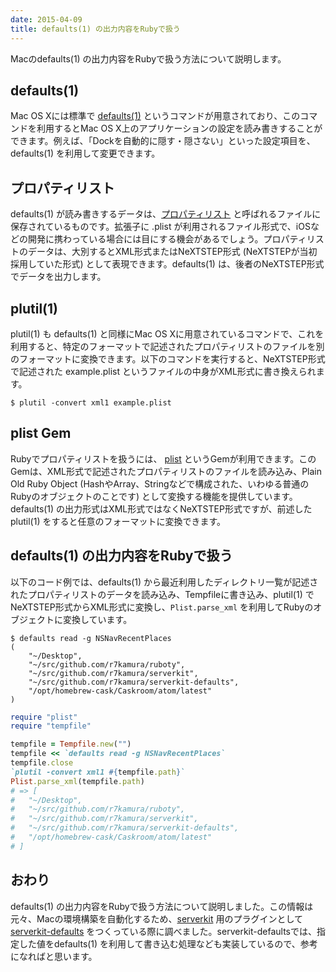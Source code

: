 ```yaml
---
date: 2015-04-09
title: defaults(1) の出力内容をRubyで扱う
---
```


Macのdefaults(1) の出力内容をRubyで扱う方法について説明します。

## defaults(1)
Mac OS Xには標準で [defaults(1)](https://developer.apple.com/library/mac/documentation/Darwin/Reference/ManPages/man1/defaults.1.html) というコマンドが用意されており、このコマンドを利用するとMac OS X上のアプリケーションの設定を読み書きすることができます。例えば、「Dockを自動的に隠す・隠さない」といった設定項目を、defaults(1) を利用して変更できます。

## プロパティリスト
defaults(1) が読み書きするデータは、[プロパティリスト](http://ja.wikipedia.org/wiki/%E3%83%97%E3%83%AD%E3%83%91%E3%83%86%E3%82%A3%E3%83%AA%E3%82%B9%E3%83%88) と呼ばれるファイルに保存されているものです。拡張子に .plist が利用されるファイル形式で、iOSなどの開発に携わっている場合には目にする機会があるでしょう。プロパティリストのデータは、大別するとXML形式またはNeXTSTEP形式 (NeXTSTEPが当初採用していた形式) として表現できます。defaults(1) は、後者のNeXTSTEP形式でデータを出力します。

## plutil(1)
plutil(1) も defaults(1) と同様にMac OS Xに用意されているコマンドで、これを利用すると、特定のフォーマットで記述されたプロパティリストのファイルを別のフォーマットに変換できます。以下のコマンドを実行すると、NeXTSTEP形式で記述された example.plist というファイルの中身がXML形式に書き換えられます。

```
$ plutil -convert xml1 example.plist
```

## plist Gem
Rubyでプロパティリストを扱うには、 [plist](https://github.com/bleything/plist) というGemが利用できます。このGemは、XML形式で記述されたプロパティリストのファイルを読み込み、Plain Old Ruby Object (HashやArray、Stringなどで構成された、いわゆる普通のRubyのオブジェクトのことです) として変換する機能を提供しています。defaults(1) の出力形式はXML形式ではなくNeXTSTEP形式ですが、前述した plutil(1) をすると任意のフォーマットに変換できます。

## defaults(1) の出力内容をRubyで扱う
以下のコード例では、defaults(1) から最近利用したディレクトリ一覧が記述されたプロパティリストのデータを読み込み、Tempfileに書き込み、plutil(1) でNeXTSTEP形式からXML形式に変換し、`Plist.parse_xml` を利用してRubyのオブジェクトに変換しています。

```
$ defaults read -g NSNavRecentPlaces
(
    "~/Desktop",
    "~/src/github.com/r7kamura/ruboty",
    "~/src/github.com/r7kamura/serverkit",
    "~/src/github.com/r7kamura/serverkit-defaults",
    "/opt/homebrew-cask/Caskroom/atom/latest"
)
```

```rb
require "plist"
require "tempfile"

tempfile = Tempfile.new("")
tempfile << `defaults read -g NSNavRecentPlaces`
tempfile.close
`plutil -convert xml1 #{tempfile.path}`
Plist.parse_xml(tempfile.path)
# => [
#   "~/Desktop",
#   "~/src/github.com/r7kamura/ruboty",
#   "~/src/github.com/r7kamura/serverkit",
#   "~/src/github.com/r7kamura/serverkit-defaults",
#   "/opt/homebrew-cask/Caskroom/atom/latest"
# ]
```

## おわり
defaults(1) の出力内容をRubyで扱う方法について説明しました。この情報は元々、Macの環境構築を自動化するため、[serverkit](https://github.com/r7kamura/serverkit) 用のプラグインとして [serverkit-defaults](https://github.com/r7kamura/serverkit-defaults) をつくっている際に調べました。serverkit-defaultsでは、指定した値をdefaults(1) を利用して書き込む処理なども実装しているので、参考になればと思います。
